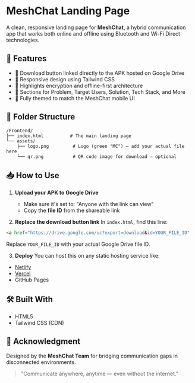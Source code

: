 # MeshChat Landing Page

A clean, responsive landing page for **MeshChat**, a hybrid communication app that works both online and offline using Bluetooth and Wi-Fi Direct technologies.

## 🚀 Features
- 📶 Download button linked directly to the APK hosted on Google Drive
- 📱 Responsive design using Tailwind CSS
- 🔐 Highlights encryption and offline-first architecture
- 🧩 Sections for Problem, Target Users, Solution, Tech Stack, and More
- 🎨 Fully themed to match the MeshChat mobile UI

## 📂 Folder Structure
```
/Frontend/
├── index.html          # The main landing page
└── assets/
    ├── logo.png         # Logo (green "MC") – add your actual file here
    └── qr.png           # QR code image for download – optional
```

## 📥 How to Use
1. **Upload your APK to Google Drive**
   - Make sure it's set to: "Anyone with the link can view"
   - Copy the **file ID** from the shareable link

2. **Replace the download button link**
   In `index.html`, find this line:
```html
<a href="https://drive.google.com/uc?export=download&id=YOUR_FILE_ID"
```
Replace `YOUR_FILE_ID` with your actual Google Drive file ID.

3. **Deploy**
You can host this on any static hosting service like:
- [Netlify](https://www.netlify.com/)
- [Vercel](https://vercel.com/)
- GitHub Pages

## 🛠 Built With
- HTML5
- Tailwind CSS (CDN)

## 🙏 Acknowledgment
Designed by the **MeshChat Team** for bridging communication gaps in disconnected environments.

> "Communicate anywhere, anytime — even without the internet."
